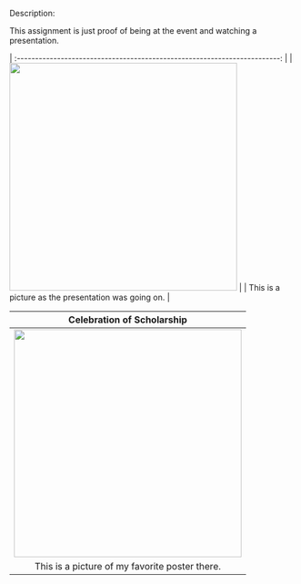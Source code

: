 Description:

This assignment is just proof of being at the event and watching a presentation.

| :------------------------------------------------------------------------: |
|  <img src="https://thumbs2.imgbox.com/26/32/1Ygd6goq_t.jpg" width="400" > |
| This is a picture as the presentation was going on. |

|                                Celebration of Scholarship                                 |
| :------------------------------------------------------------------------: |
|  <img src="https://thumbs2.imgbox.com/26/32/1Ygd6goq_t.jpg" width="400">   |
| This is a picture of my favorite poster there. |






